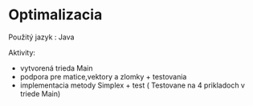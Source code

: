 # Optimalizacia

Použitý jazyk : Java

Aktivity:

- vytvorená trieda Main
- podpora pre matice,vektory a zlomky + testovania
- implementacia metody Simplex + test ( Testovane na 4 prikladoch v triede Main)
